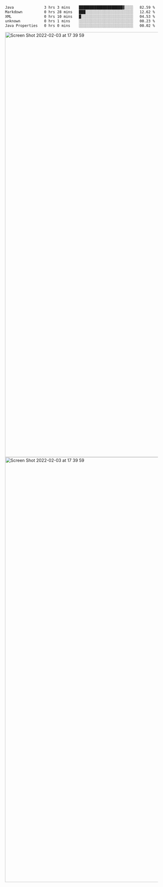 <!--START_SECTION:waka-->

```txt
Java              3 hrs 3 mins    ████████████████████▓░░░░   82.59 %
Markdown          0 hrs 28 mins   ███░░░░░░░░░░░░░░░░░░░░░░   12.62 %
XML               0 hrs 10 mins   █░░░░░░░░░░░░░░░░░░░░░░░░   04.53 %
unknown           0 hrs 1 mins    ░░░░░░░░░░░░░░░░░░░░░░░░░   00.23 %
Java Properties   0 hrs 0 mins    ░░░░░░░░░░░░░░░░░░░░░░░░░   00.02 %
```

<!--END_SECTION:waka-->

<img width="1400" alt="Screen Shot 2022-02-03 at 17 39 59" src="https://user-images.githubusercontent.com/45716542/152387304-f2b60485-53a6-4f4b-a818-5cefb1b0c0ae.png">
<img width="1400" alt="Screen Shot 2022-02-03 at 17 39 59" src="https://user-images.githubusercontent.com/45716542/152387273-ea5cdf21-2a45-44da-8bef-00c1763b1d42.png">
